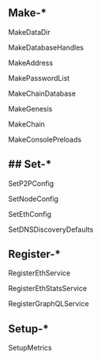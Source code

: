 ## Make-\*

MakeDataDir

MakeDatabaseHandles

MakeAddress

MakePasswordList

MakeChainDatabase

MakeGenesis

MakeChain

MakeConsolePreloads

## \#\# Set-\*

SetP2PConfig

SetNodeConfig

SetEthConfig

SetDNSDiscoveryDefaults

## Register-\*

RegisterEthService

RegisterEthStatsService

RegisterGraphQLService

## Setup-\*

SetupMetrics




